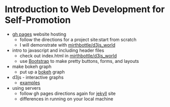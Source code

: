 # Introduction to Web Development for Self-Promotion

- [gh pages](https://pages.github.com/) website hosting
  - follow the directions for a project site:start from scratch
  - I will demonstrate with [mirthbottle/d3js_world](https://github.com/mirthbottle/d3js_world)
- intro to javascript and including header files
  - check out index.html in [mirthbottle/d3js_world](https://github.com/mirthbottle/d3js_world)
  - use [Bootstrap](http://getbootstrap.com/) to make pretty buttons, forms, and layouts
- make bokeh graph
  - put up a [bokeh](http://bokeh.pydata.org/en/latest/) graph
- d3js - interactive graphs
  - [examples](https://github.com/mbostock/d3/wiki/Gallery)
- using servers
  - follow gh pages directions again for [jekyll](https://jekyllrb.com/) site
  - differences in running on your local machine
